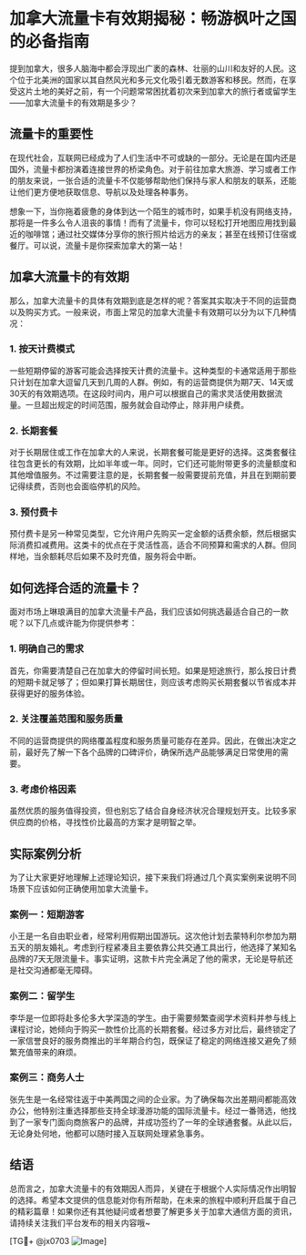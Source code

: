 # 加拿大流量卡有效期揭秘：畅游枫叶之国的必备指南

提到加拿大，很多人脑海中都会浮现出广袤的森林、壮丽的山川和友好的人民。这个位于北美洲的国家以其自然风光和多元文化吸引着无数游客和移民。然而，在享受这片土地的美好之前，有一个问题常常困扰着初次来到加拿大的旅行者或留学生——加拿大流量卡的有效期是多少？

## 流量卡的重要性

在现代社会，互联网已经成为了人们生活中不可或缺的一部分。无论是在国内还是国外，流量卡都扮演着连接世界的桥梁角色。对于前往加拿大旅游、学习或者工作的朋友来说，一张合适的流量卡不仅能够帮助他们保持与家人和朋友的联系，还能让他们更方便地获取信息、导航以及处理各种事务。

想象一下，当你拖着疲惫的身体到达一个陌生的城市时，如果手机没有网络支持，那将是一件多么令人沮丧的事情！而有了流量卡，你可以轻松打开地图应用找到最近的咖啡馆；通过社交媒体分享你的旅行照片给远方的亲友；甚至在线预订住宿或餐厅。可以说，流量卡是你探索加拿大的第一站！

## 加拿大流量卡的有效期

那么，加拿大流量卡的具体有效期到底是怎样的呢？答案其实取决于不同的运营商以及购买方式。一般来说，市面上常见的加拿大流量卡有效期可以分为以下几种情况：

### 1. 按天计费模式
一些短期停留的游客可能会选择按天计费的流量卡。这种类型的卡通常适用于那些只计划在加拿大逗留几天到几周的人群。例如，有的运营商提供为期7天、14天或30天的有效期选项。在这段时间内，用户可以根据自己的需求灵活使用数据流量。一旦超出规定的时间范围，服务就会自动停止，除非用户续费。

### 2. 长期套餐
对于长期居住或工作在加拿大的人来说，长期套餐可能是更好的选择。这类套餐往往包含更长的有效期，比如半年或一年。同时，它们还可能附带更多的流量额度和其他增值服务。不过需要注意的是，长期套餐一般需要提前充值，并且在到期前要记得续费，否则也会面临停机的风险。

### 3. 预付费卡
预付费卡是另一种常见类型，它允许用户先购买一定金额的话费余额，然后根据实际消费扣减费用。这类卡的优点在于灵活性高，适合不同预算和需求的人群。但同样地，当余额耗尽后如果不及时充值，服务将会中断。

## 如何选择合适的流量卡？

面对市场上琳琅满目的加拿大流量卡产品，我们应该如何挑选最适合自己的一款呢？以下几点或许能为你提供参考：

### 1. 明确自己的需求
首先，你需要清楚自己在加拿大的停留时间长短。如果是短途旅行，那么按日计费的短期卡就足够了；但如果打算长期居住，则应该考虑购买长期套餐以节省成本并获得更好的服务体验。

### 2. 关注覆盖范围和服务质量
不同的运营商提供的网络覆盖程度和服务质量可能存在差异。因此，在做出决定之前，最好先了解一下各个品牌的口碑评价，确保所选产品能够满足日常使用的需要。

### 3. 考虑价格因素
虽然优质的服务值得投资，但也别忘了结合自身经济状况合理规划开支。比较多家供应商的价格，寻找性价比最高的方案才是明智之举。

## 实际案例分析

为了让大家更好地理解上述理论知识，接下来我们将通过几个真实案例来说明不同场景下应该如何正确使用加拿大流量卡。

### 案例一：短期游客
小王是一名自由职业者，经常利用假期出国游玩。这次他计划去蒙特利尔参加为期五天的朋友婚礼。考虑到行程紧凑且主要依靠公共交通工具出行，他选择了某知名品牌的7天无限流量卡。事实证明，这款卡片完全满足了他的需求，无论是导航还是社交沟通都毫无障碍。

### 案例二：留学生
李华是一位即将赴多伦多大学深造的学生。由于需要频繁查阅学术资料并参与线上课程讨论，她倾向于购买一款性价比高的长期套餐。经过多方对比后，最终锁定了一家信誉良好的服务商推出的半年期合约包，既保证了稳定的网络连接又避免了频繁充值带来的麻烦。

### 案例三：商务人士
张先生是一名经常往返于中美两国之间的企业家。为了确保每次出差期间都能高效办公，他特别注重选择那些支持全球漫游功能的国际流量卡。经过一番筛选，他找到了一家专门面向商旅客户的品牌，并成功签约了一年的全球通套餐。从此以后，无论身处何地，他都可以随时接入互联网处理紧急事务。

## 结语

总而言之，加拿大流量卡的有效期因人而异，关键在于根据个人实际情况作出明智的选择。希望本文提供的信息能对你有所帮助，在未来的旅程中顺利开启属于自己的精彩篇章！如果你还有其他疑问或者想要了解更多关于加拿大通信方面的资讯，请持续关注我们平台发布的相关内容哦~

[TG💪+ @jx0703 ![Image](https://github.com/user-attachments/assets/dbca1d08-cadb-493c-b0ec-ad6f7a83f270)]